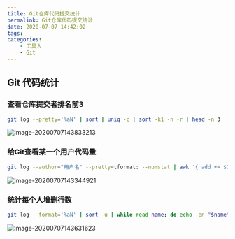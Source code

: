 ```yaml
---
title: Git仓库代码提交统计
permalink: Git仓库代码提交统计
date: 2020-07-07 14:42:02
tags:
categories:
	- 工具人
	- Git
---
```


## Git 代码统计

### 查看仓库提交者排名前3

```bash
git log --pretty='%aN' | sort | uniq -c | sort -k1 -n -r | head -n 3
```

![image-20200707143833213](http://img.peterli.club/img/image-20200707143833213.png)

### 给Git查看某一个用户代码量

```bash
git log --author="用户名" --pretty=tformat: --numstat | awk '{ add += $1; subs += $2; loc += $1 - $2 } END { printf "added lines: %s, removed lines: %s, total lines: %s\n", add, subs, loc }' 
```

![image-20200707143344921](http://img.peterli.club/img/image-20200707143344921.png)

### 统计每个人增删行数

```bash
git log --format='%aN' | sort -u | while read name; do echo -en "$name\t"; git log --author="$name" --pretty=tformat: --numstat | awk '{ add += $1; subs += $2; loc += $1 - $2 } END { printf "added lines: %s, removed lines: %s, total lines: %s\n", add, subs, loc }' -; done
```

![image-20200707143631623](http://img.peterli.club/img/image-20200707143631623.png)